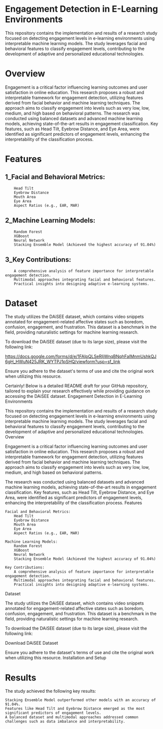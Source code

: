 # Engagement Detection in E-Learning Environments
This repository contains the implementation and results of a research study focused on detecting engagement levels in e-learning environments using interpretable machine learning models.
The study leverages facial and behavioral features to classify engagement levels, contributing to the development of adaptive and personalized educational technologies.
# Overview
Engagement is a critical factor influencing learning outcomes and user satisfaction in online education. This research proposes a robust and interpretable framework for engagement detection, utilizing features derived from facial behavior and machine learning techniques.
The approach aims to classify engagement into levels such as very low, low, medium, and high based on behavioral patterns.
The research was conducted using balanced datasets and advanced machine learning models, achieving state-of-the-art results in engagement classification. Key features, such as Head Tilt, Eyebrow Distance, and Eye Area, were identified as significant predictors of engagement levels, enhancing the interpretability of the classification process.

# Features

  ##   1_Facial and Behavioral Metrics:
        Head Tilt
        Eyebrow Distance
        Mouth Area
        Eye Area
        Aspect Ratios (e.g., EAR, MAR)

   ## 2_Machine Learning Models:
        Random Forest
        XGBoost
        Neural Network
        Stacking Ensemble Model (Achieved the highest accuracy of 91.04%)

  ##  3_Key Contributions:
        A comprehensive analysis of feature importance for interpretable engagement detection.
        Multimodal approaches integrating facial and behavioral features.
        Practical insights into designing adaptive e-learning systems.
# Dataset

The study utilizes the DAiSEE dataset, which contains video snippets annotated for engagement-related affective states such as boredom, confusion, engagement, and frustration. This dataset is a benchmark in the field, providing naturalistic settings for machine learning research.

To download the DAiSEE dataset (due to its large size), please visit the following link:

https://docs.google.com/forms/d/e/1FAIpQLSeRIjWnqBNqhFaIMnmUshkQJ6gH_HWuN425JRK_WYTPJ1pSHQ/viewform?usp=sf_link

Ensure you adhere to the dataset's terms of use and cite the original work when utilizing this resource.


Certainly! Below is a detailed README draft for your GitHub repository, tailored to explain your research effectively while providing guidance on accessing the DAiSEE dataset.
Engagement Detection in E-Learning Environments

This repository contains the implementation and results of a research study focused on detecting engagement levels in e-learning environments using interpretable machine learning models. The study leverages facial and behavioral features to classify engagement levels, contributing to the development of adaptive and personalized educational technologies.
Overview

Engagement is a critical factor influencing learning outcomes and user satisfaction in online education. This research proposes a robust and interpretable framework for engagement detection, utilizing features derived from facial behavior and machine learning techniques. The approach aims to classify engagement into levels such as very low, low, medium, and high based on behavioral patterns.

The research was conducted using balanced datasets and advanced machine learning models, achieving state-of-the-art results in engagement classification. Key features, such as Head Tilt, Eyebrow Distance, and Eye Area, were identified as significant predictors of engagement levels, enhancing the interpretability of the classification process.
Features

    Facial and Behavioral Metrics:
        Head Tilt
        Eyebrow Distance
        Mouth Area
        Eye Area
        Aspect Ratios (e.g., EAR, MAR)

    Machine Learning Models:
        Random Forest
        XGBoost
        Neural Network
        Stacking Ensemble Model (Achieved the highest accuracy of 91.04%)

    Key Contributions:
        A comprehensive analysis of feature importance for interpretable engagement detection.
        Multimodal approaches integrating facial and behavioral features.
        Practical insights into designing adaptive e-learning systems.

Dataset

The study utilizes the DAiSEE dataset, which contains video snippets annotated for engagement-related affective states such as boredom, confusion, engagement, and frustration. This dataset is a benchmark in the field, providing naturalistic settings for machine learning research.

To download the DAiSEE dataset (due to its large size), please visit the following link:

Download DAiSEE Dataset

Ensure you adhere to the dataset's terms of use and cite the original work when utilizing this resource.
Installation and Setup


# Results

The study achieved the following key results:

    Stacking Ensemble Model outperformed other models with an accuracy of 91.04%.
    Features like Head Tilt and Eyebrow Distance emerged as the most significant predictors of engagement levels.
    A balanced dataset and multimodal approaches addressed common challenges such as data imbalance and interpretability.

